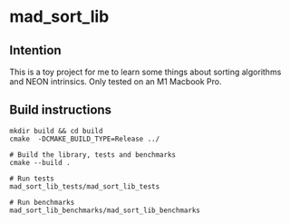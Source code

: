 # mad_sort_lib
## Intention
 This is a toy project for me to learn some things about sorting algorithms and NEON intrinsics.
 Only tested on an M1 Macbook Pro.

 ## Build instructions
    mkdir build && cd build
    cmake  -DCMAKE_BUILD_TYPE=Release ../
    
    # Build the library, tests and benchmarks
    cmake --build .

    # Run tests
    mad_sort_lib_tests/mad_sort_lib_tests

    # Run benchmarks
    mad_sort_lib_benchmarks/mad_sort_lib_benchmarks

